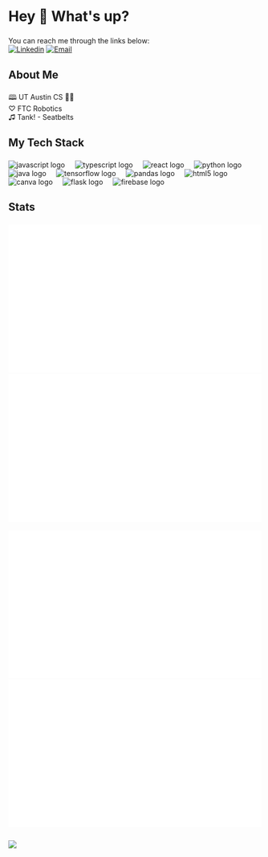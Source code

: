 <h1 align="left">Hey 👋 What's up?</h1>

###

You can reach me through the links below:<br />
[![Linkedin](https://img.shields.io/badge/LinkedIn-0077B5?logo=linkedin&logoColor=white)](https://www.linkedin.com/in/RoboticsEnthusiast/)
[![Email](https://img.shields.io/badge/Email-155d96?logo=Gmail&logoColor=white)](mailto:jacob.m.taira@gmail.com)

###

<h2 align="left">About Me</h2>

###

<p align="left">🕮 UT Austin CS 🤘🤠 <br>♡ FTC Robotics<br>♫ Tank! - Seatbelts</p>

###

<h2 align="left">My Tech Stack</h2>

###

<div align="left">
  <img src="https://cdn.jsdelivr.net/gh/devicons/devicon/icons/javascript/javascript-original.svg" height="40" alt="javascript logo"  />
  <img width="12" />
  <img src="https://cdn.jsdelivr.net/gh/devicons/devicon/icons/typescript/typescript-original.svg" height="40" alt="typescript logo"  />
  <img width="12" />
  <img src="https://cdn.jsdelivr.net/gh/devicons/devicon/icons/react/react-original.svg" height="40" alt="react logo"  />
  <img width="12" />
  <img src="https://cdn.jsdelivr.net/gh/devicons/devicon/icons/python/python-original.svg" height="40" alt="python logo"  />
  <img width="12" />
  <img src="https://cdn.jsdelivr.net/gh/devicons/devicon/icons/java/java-original.svg" height="40" alt="java logo"  />
  <img width="12" />
  <img src="https://cdn.jsdelivr.net/gh/devicons/devicon/icons/tensorflow/tensorflow-original.svg" height="40" alt="tensorflow logo"  />
  <img width="12" />
  <img src="https://cdn.jsdelivr.net/gh/devicons/devicon/icons/pandas/pandas-original.svg" height="40" alt="pandas logo"  />
  <img width="12" />
  <img src="https://cdn.jsdelivr.net/gh/devicons/devicon/icons/html5/html5-original.svg" height="40" alt="html5 logo"  />
  <img width="12" />
  <img src="https://cdn.jsdelivr.net/gh/devicons/devicon/icons/canva/canva-original.svg" height="40" alt="canva logo"  />
  <img width="12" />
  <img src="https://cdn.jsdelivr.net/gh/devicons/devicon/icons/flask/flask-original.svg" height="40" alt="flask logo"  />
  <img width="12" />
  <img src="https://cdn.jsdelivr.net/gh/devicons/devicon/icons/firebase/firebase-plain.svg" height="40" alt="firebase logo"  />
</div>

###

<h2 align="left">Stats</h2>

###

<div align="left">
  
  ![](https://raw.githubusercontent.com/JacobTaira/github-stats/master/generated/overview.svg#gh-dark-mode-only)
  ![](https://raw.githubusercontent.com/JacobTaira/github-stats/master/generated/overview.svg#gh-light-mode-only)

  ![](https://raw.githubusercontent.com/JacobTaira/github-stats/master/generated/languages.svg#gh-dark-mode-only)
  ![](https://raw.githubusercontent.com/JacobTaira/github-stats/master/generated/languages.svg#gh-light-mode-only)

</div>

###

<div align="left">
  <img src="https://visitor-badge.laobi.icu/badge?page_id=JacobTaira.JacobTaira&left_color=blue&right_color=blue&left_text=%20%F0%9F%91%81%20Profile%20Views"  />
</div>
